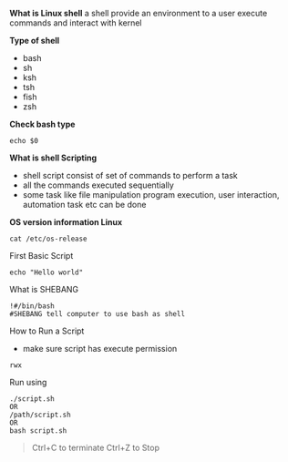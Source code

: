 **What is Linux shell**
a shell provide an environment to a user execute commands and interact with kernel 

**Type of shell**
- bash 
- sh 
- ksh
- tsh
- fish
- zsh


**Check bash type**

````
echo $0 
````

 **What is shell Scripting** 
- shell script consist of set of commands to perform a task 
- all the commands executed sequentially
- some task like file manipulation program execution, user interaction, automation task etc can be done

**OS version information Linux**

```
cat /etc/os-release
```


First Basic Script
```#!/bin/bash
echo "Hello world"
```

What is SHEBANG

```
!#/bin/bash
#SHEBANG tell computer to use bash as shell 
```

How to Run a Script
- make sure script has execute permission 
```
rwx
```
Run using 
```
./script.sh
OR
/path/script.sh
OR
bash script.sh
```


> Ctrl+C  to terminate
> Ctrl+Z to Stop

